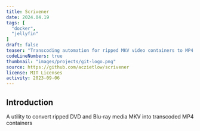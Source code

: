 ```yaml
---
title: Scrivener
date: 2024.04.19
tags: [
  "docker",
  "jellyfin"
]
draft: false
teaser: "Transcoding automation for ripped MKV video containers to MP4 containers"
codeLineNumbers: true
thumbnail: "images/projects/git-logo.png"
source: https://github.com/aczietlow/scrivener
license: MIT Licenses
activity: 2023-09-06
---
```


## Introduction

A utility to convert ripped DVD and Blu-ray media MKV into transcoded MP4 containers
